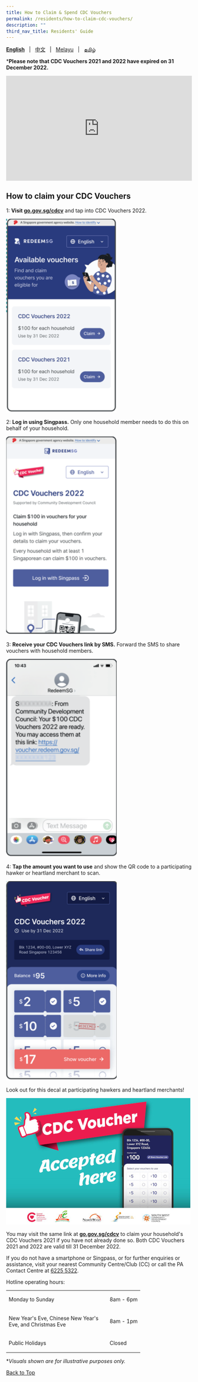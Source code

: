 ```yaml
---
title: How to Claim & Spend CDC Vouchers
permalink: /residents/how-to-claim-cdc-vouchers/
description: ""
third_nav_title: Residents' Guide
---
```

<span id="cdcv_page_top"></span>
**[English](how-to-claim-cdc-vouchers)** &nbsp;&nbsp;&#124;&nbsp;&nbsp; [中文](how-to-claim-cdc-vouchers-chinese)  &nbsp;&nbsp;&#124;&nbsp;&nbsp; [Melayu](how-to-claim-cdc-vouchers-malay) &nbsp;&nbsp;&#124;&nbsp;&nbsp; [தமிழ்](how-to-claim-cdc-vouchers-tamil)

***Please note that CDC Vouchers 2021 and 2022 have expired on 31 December 2022.**
<style>
a.bp-button {
	height: 6em !important;
	white-space:pre-line !important;
}
 .youtubecontainer {
    position: relative;
    width: 100%;
    height: 0;
    padding-bottom: 56.25%;
}
.youtubevideo {
    position: absolute;
    top: 0;
    left: 0;
    width: 100%;
    height: 100%;
}
</style>

<div class="youtubecontainer">
<iframe class="youtubevideo" src="https://www.youtube.com/embed/HClIpbvx36c" title="YouTube video player" frameborder="0" allow="accelerometer; autoplay; clipboard-write; encrypted-media; gyroscope; picture-in-picture" allowfullscreen></iframe>
	</div>

## How to claim your CDC Vouchers

1: **Visit [go.gov.sg/cdcv](https://go.gov.sg/cdcv)** and tap into CDC Vouchers 2022. 

<img src="/images/Eng_Screengrab%201.png" alt="Step 1" style="width:300px !important;" />

2: **Log in using Singpass.** Only one household member needs to do this on behalf of your household.

<img src="/images/Eng_Screengrab%202.png" alt="Step 1" style="width:300px !important;" />


3: **Receive your CDC Vouchers link by SMS.** Forward the SMS to share vouchers with household members.  

<img src="/images/Eng_Screengrab%203.png" alt="Step 2" style="width:300px !important;" />


4: **Tap the amount you want to use** and show the QR code to a participating hawker or heartland merchant to scan. 

<img src="/images/Eng_Screengrab%204.png" alt="Step 4" style="width:300px !important;" />

Look out for this decal at participating hawkers and heartland merchants!

![Merchant's Decal](/images/merchants-decal-500.jpg)

You may visit the same link at <a href="https://go.gov.sg/cdcv" target="redeemsg"><strong>go.gov.sg/cdcv</strong></a> to claim your household's CDC Vouchers 2021 if you have not already done so. Both CDC Vouchers 2021 and 2022 are valid till 31 December 2022.

If you do not have a smartphone or Singpass, or for further enquiries or assistance, visit your nearest Community Centre/Club (CC) or call the PA Contact Centre at <a href="tel:6225 5322">6225 5322</a>.

Hotline operating hours:

<table border="0" cellspacing="0" cellpadding="0">
<tbody>
<tr>
	<td><p style="width:260px !important;">Monday to Sunday</p></td>
	<td><p>8am - 6pm</p></td>
</tr>
	<td><p style="width:260px !important;">New Year's Eve, Chinese New Year's Eve, and Christmas Eve</p></td>
	<td><p>8am - 1pm</p></td>
	<tr>
	<td><p style="width:260px !important;">Public Holidays</p></td>
	<td><p>Closed</p></td>
</tr>
</tbody>
</table>

&#42;<i>Visuals shown are for illustrative purposes only.</i>

[Back to Top](#cdcv_page_top)